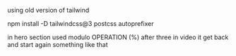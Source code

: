 using old version of tailwind

npm install -D tailwindcss@3 postcss autoprefixer

in hero section used modulo OPERATION (%) after three in video it get back and start again something like that 